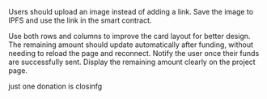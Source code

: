 Users should upload an image instead of adding a link. Save the image to IPFS and use the link in the smart contract.
<!-- Add filters on the homepage to show "Open Funding" and "Closed Funding" projects separately. -->
Use both rows and columns to improve the card layout for better design.
The remaining amount should update automatically after funding, without needing to reload the page and reconnect. Notify the user once their funds are successfully sent. Display the remaining amount clearly on the project page.



just one donation is closinfg